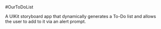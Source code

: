#OurToDoList

A UIKit storyboard app that dynamically generates a To-Do list and allows the user to add to it via an alert prompt.
